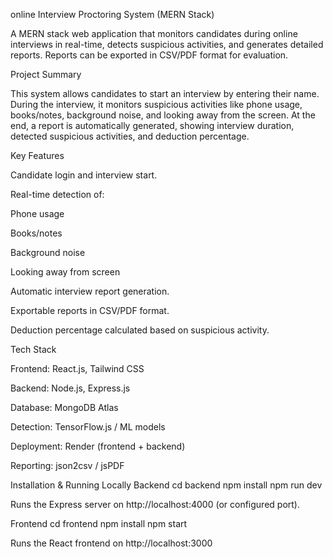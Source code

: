 online Interview Proctoring System (MERN Stack)

A MERN stack web application that monitors candidates during online interviews in real-time, detects suspicious activities, and generates detailed reports. Reports can be exported in CSV/PDF format for evaluation.

Project Summary

This system allows candidates to start an interview by entering their name. During the interview, it monitors suspicious activities like phone usage, books/notes, background noise, and looking away from the screen. At the end, a report is automatically generated, showing interview duration, detected suspicious activities, and deduction percentage.

Key Features

Candidate login and interview start.

Real-time detection of:

Phone usage

Books/notes

Background noise

Looking away from screen

Automatic interview report generation.

Exportable reports in CSV/PDF format.

Deduction percentage calculated based on suspicious activity.

Tech Stack

Frontend: React.js, Tailwind CSS

Backend: Node.js, Express.js

Database: MongoDB Atlas

Detection: TensorFlow.js / ML models

Deployment: Render (frontend + backend)

Reporting: json2csv / jsPDF

Installation & Running Locally
Backend
cd backend
npm install
npm run dev


Runs the Express server on http://localhost:4000 (or configured port).

Frontend
cd frontend
npm install
npm start


Runs the React frontend on http://localhost:3000
